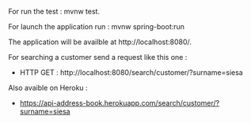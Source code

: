 For run the test : mvnw test.

For launch the application run : mvnw spring-boot:run

The application will be availble at http://localhost:8080/.

For searching a customer send a request like this one : 
  - HTTP GET : http://localhost:8080/search/customer/?surname=siesa

Also avaible on Heroku :
   - https://api-address-book.herokuapp.com/search/customer/?surname=siesa